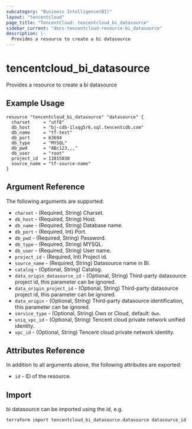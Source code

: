 ```yaml
---
subcategory: "Business Intelligence(BI)"
layout: "tencentcloud"
page_title: "TencentCloud: tencentcloud_bi_datasource"
sidebar_current: "docs-tencentcloud-resource-bi_datasource"
description: |-
  Provides a resource to create a bi datasource
---
```


# tencentcloud_bi_datasource

Provides a resource to create a bi datasource

## Example Usage

```hcl
resource "tencentcloud_bi_datasource" "datasource" {
  charset     = "utf8"
  db_host     = "bj-cdb-1lxqg5r6.sql.tencentcdb.com"
  db_name     = "tf-test"
  db_port     = 63694
  db_type     = "MYSQL"
  db_pwd      = "ABc123,,,"
  db_user     = "root"
  project_id  = 11015030
  source_name = "tf-source-name"
}
```

## Argument Reference

The following arguments are supported:

* `charset` - (Required, String) Charset.
* `db_host` - (Required, String) Host.
* `db_name` - (Required, String) Database name.
* `db_port` - (Required, Int) Port.
* `db_pwd` - (Required, String) Password.
* `db_type` - (Required, String) MYSQL.
* `db_user` - (Required, String) User name.
* `project_id` - (Required, Int) Project id.
* `source_name` - (Required, String) Datasource name in BI.
* `catalog` - (Optional, String) Catalog.
* `data_origin_datasource_id` - (Optional, String) Third-party datasource project id, this parameter can be ignored.
* `data_origin_project_id` - (Optional, String) Third-party datasource project id, this parameter can be ignored.
* `data_origin` - (Optional, String) Third-party datasource identification, this parameter can be ignored.
* `service_type` - (Optional, String) Own or Cloud, default: `Own`.
* `uniq_vpc_id` - (Optional, String) Tencent cloud private network unified identity.
* `vpc_id` - (Optional, String) Tencent cloud private network identity.

## Attributes Reference

In addition to all arguments above, the following attributes are exported:

* `id` - ID of the resource.



## Import

bi datasource can be imported using the id, e.g.

```
terraform import tencentcloud_bi_datasource.datasource datasource_id
```

